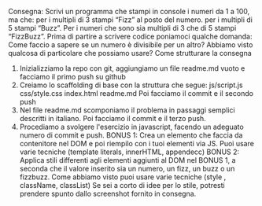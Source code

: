 Consegna:
Scrivi un programma che stampi in console i numeri da 1 a 100, ma che:
per i multipli di 3 stampi “Fizz” al posto del numero.
per i multipli di 5 stampi “Buzz”.
Per i numeri che sono sia multipli di 3 che di 5 stampi “FizzBuzz”.
Prima di partire a scrivere codice poniamoci qualche domanda:
Come faccio a sapere se un numero è divisibile per un altro?
Abbiamo visto qualcosa di particolare che possiamo usare?
Come strutturare la consegna

1. Inizializziamo la repo con git, aggiungiamo un file readme.md vuoto e facciamo il primo push su github
2. Creiamo lo scaffolding di base con la struttura che segue:
   js/script.js
   css/style.css
   index.html
   readme.md
   Poi facciamo il commit e il secondo push
3. Nel file readme.md scomponiamo il problema in passaggi semplici descritti in italiano. Poi facciamo il commit e il terzo push.
4. Procediamo a svolgere l'esercizio in javascript, facendo un adeguato numero di commit e push.
   BONUS 1:
   Crea un elemento che faccia da contenitore nel DOM e poi riempilo con i tuoi elementi via JS.
   Puoi usare varie tecniche (template literals, innerHTML, appendecc)
   BONUS 2:
   Applica stili differenti agli elementi aggiunti al DOM nel BONUS 1, a seconda che il valore inserito sia un numero, un fizz, un buzz o un fizzbuzz.
   Come abbiamo visto puoi usare varie tecniche (style , className, classList)
   Se sei a corto di idee per lo stile, potresti prendere spunto dallo screenshot fornito in consegna.
